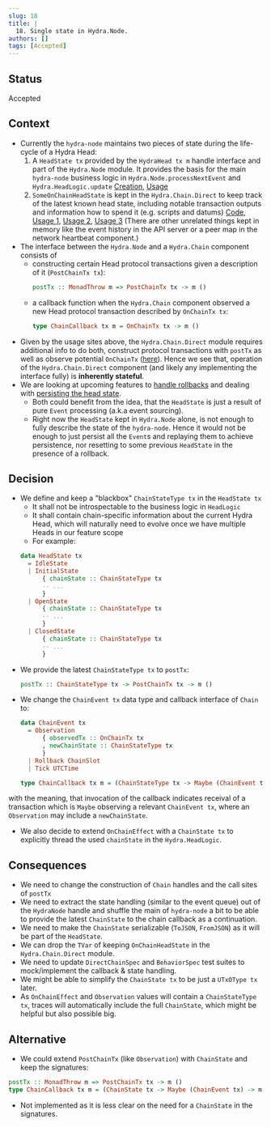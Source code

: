 ```yaml
---
slug: 18
title: | 
  18. Single state in Hydra.Node.
authors: []
tags: [Accepted]
---
```


## Status

Accepted

## Context

* Currently the `hydra-node` maintains two pieces of state during the life-cycle of a Hydra Head:
  1. A `HeadState tx` provided by the `HydraHead tx m` handle interface and part of the `Hydra.Node` module. It provides the basis for the main `hydra-node` business logic in `Hydra.Node.processNextEvent` and `Hydra.HeadLogic.update`
  [Creation](https://github.com/input-output-hk/hydra/blob/a98e2907c4e425de2736782793383aad63132c14/hydra-node/src/Hydra/Node.hs#L256-L257), [Usage](https://github.com/input-output-hk/hydra/blob/a98e2907c4e425de2736782793383aad63132c14/hydra-node/src/Hydra/Node.hs#L174)
  2. `SomeOnChainHeadState` is kept in the `Hydra.Chain.Direct` to keep track of the latest known head state, including notable transaction outputs and information how to spend it (e.g. scripts and datums)
  [Code](https://github.com/input-output-hk/hydra/blob/a98e2907c4e425de2736782793383aad63132c14/hydra-node/src/Hydra/Chain/Direct.hs#L156-L162), [Usage 1](https://github.com/input-output-hk/hydra/blob/a98e2907c4e425de2736782793383aad63132c14/hydra-node/src/Hydra/Chain/Direct.hs#L449), [Usage 2](https://github.com/input-output-hk/hydra/blob/a98e2907c4e425de2736782793383aad63132c14/hydra-node/src/Hydra/Chain/Direct.hs#L414), [Usage 3](https://github.com/input-output-hk/hydra/blob/a98e2907c4e425de2736782793383aad63132c14/hydra-node/src/Hydra/Chain/Direct.hs#L349-L352)
  (There are other unrelated things kept in memory like the event history in the API server or a peer map in the network heartbeat component.)
* The interface between the `Hydra.Node` and a `Hydra.Chain` component consists of 
  - constructing certain Head protocol transactions given a description of it (`PostChainTx tx`):
    ```hs
    postTx :: MonadThrow m => PostChainTx tx -> m ()
    ```
  - a callback function when the `Hydra.Chain` component observed a new Head protocol transaction described by `OnChainTx tx`:
    ```hs
    type ChainCallback tx m = OnChainTx tx -> m ()
    ```
* Given by the usage sites above, the `Hydra.Chain.Direct` module requires additional info to do both, construct protocol transactions with `postTx` as well as observe potential `OnChainTx` ([here](https://github.com/input-output-hk/hydra/blob/a98e2907c4e425de2736782793383aad63132c14/hydra-node/src/Hydra/Chain/Direct.hs#L333-L336)). Hence we see that, operation of the `Hydra.Chain.Direct` component (and likely any implementing the interface fully) is **inherently stateful**.
* We are looking at upcoming features to [handle rollbacks](https://github.com/input-output-hk/hydra/issues/185) and dealing with [persisting the head state](https://github.com/input-output-hk/hydra/issues/187).
  - Both could benefit from the idea, that the `HeadState` is just a result of pure `Event` processing (a.k.a event sourcing).
  - Right now the `HeadState` kept in `Hydra.Node` alone, is not enough to fully describe the state of the `hydra-node`. Hence it would not be enough to just persist all the `Event`s and replaying them to achieve persistence, nor resetting to some previous `HeadState` in the presence of a rollback.

## Decision

* We define and keep a "blackbox" `ChainStateType tx` in the `HeadState tx`
  - It shall not be introspectable to the business logic in `HeadLogic`
  - It shall contain chain-specific information about the current Hydra Head, which will naturally need to evolve once we have multiple Heads in our feature scope
  - For example:
  ```hs
  data HeadState tx
    = IdleState
    | InitialState
        { chainState :: ChainStateType tx
        -- ...
        }
    | OpenState
        { chainState :: ChainStateType tx
        -- ...
        }
    | ClosedState
        { chainState :: ChainStateType tx
        -- ...
        }
  ```
* We provide the latest `ChainStateType tx` to `postTx`:
  ```hs
  postTx :: ChainStateType tx -> PostChainTx tx -> m ()
  ```
* We change the `ChainEvent tx` data type and callback interface of `Chain` to:
  ```hs
  data ChainEvent tx
    = Observation
        { observedTx :: OnChainTx tx
        , newChainState :: ChainStateType tx
        }
    | Rollback ChainSlot
    | Tick UTCTime

  type ChainCallback tx m = (ChainStateType tx -> Maybe (ChainEvent tx)) -> m ()
  ```
with the meaning, that invocation of the callback indicates receival of a transaction which is `Maybe` observing a relevant `ChainEvent tx`, where an `Observation` may include a `newChainState`.
* We also decide to extend `OnChainEffect` with a `ChainState tx` to explicitly
  thread the used `chainState` in the `Hydra.HeadLogic`.

## Consequences

* We need to change the construction of `Chain` handles and the call sites of `postTx`
* We need to extract the state handling (similar to the event queue) out of the `HydraNode` handle and shuffle the main of `hydra-node` a bit to be able to provide the latest `ChainState` to the chain callback as a continuation.
* We need to make the `ChainState` serializable (`ToJSON`, `FromJSON`) as it will be part of the `HeadState`.
* We can drop the `TVar` of keeping `OnChainHeadState` in the `Hydra.Chain.Direct` module.
* We need to update `DirectChainSpec` and `BehaviorSpec` test suites to mock/implement the callback & state handling.
* We might be able to simplify the `ChainState tx` to be just a `UTxOType tx` later.
* As `OnChainEffect` and `Observation` values will contain a `ChainStateType tx`, traces will automatically include the full `ChainState`, which might be helpful but also possible big. 

## Alternative

* We could extend `PostChainTx` (like `Observation`) with `ChainState` and keep the signatures:
```hs
postTx :: MonadThrow m => PostChainTx tx -> m ()
type ChainCallback tx m = (ChainState tx -> Maybe (ChainEvent tx) -> m ()
```
  - Not implemented as it is less clear on the need for a `ChainState` in the signatures.
